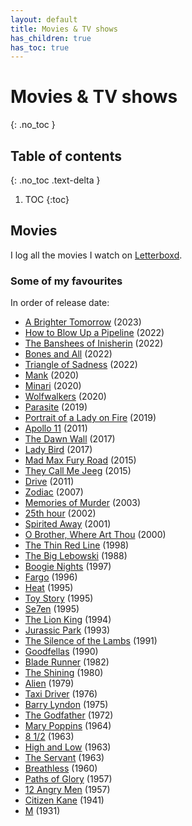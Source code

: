 ```yaml
---
layout: default
title: Movies & TV shows
has_children: true
has_toc: true
---
```


# Movies & TV shows
{: .no_toc }

## Table of contents
{: .no_toc .text-delta }

1. TOC
{:toc}

## Movies

I log all the movies I watch on [Letterboxd](https://letterboxd.com/Raxerox/).

### Some of my favourites

In order of release date:

- [A Brighter Tomorrow](https://letterboxd.com/film/a-brighter-tomorrow-2023/) (2023)
- [How to Blow Up a Pipeline](https://letterboxd.com/film/how-to-blow-up-a-pipeline/) (2022)
- [The Banshees of Inisherin](https://letterboxd.com/film/the-banshees-of-inisherin/) (2022)
- [Bones and All](https://letterboxd.com/film/bones-and-all/) (2022)
- [Triangle of Sadness](https://letterboxd.com/film/triangle-of-sadness/) (2022)
- [Mank](https://letterboxd.com/film/mank/) (2020)
- [Minari](https://letterboxd.com/film/minari/) (2020)
- [Wolfwalkers](https://letterboxd.com/film/wolfwalkers/) (2020)
- [Parasite](https://letterboxd.com/film/parasite-2019/) (2019)
- [Portrait of a Lady on Fire](https://letterboxd.com/film/portrait-of-a-lady-on-fire/) (2019)
- [Apollo 11](https://letterboxd.com/film/apollo-11-2019/) (2011)
- [The Dawn Wall](https://letterboxd.com/film/the-dawn-wall/) (2017)
- [Lady Bird](https://letterboxd.com/film/lady-bird/) (2017)
- [Mad Max Fury Road](https://letterboxd.com/film/mad-max-fury-road/) (2015)
- [They Call Me Jeeg](https://letterboxd.com/film/they-call-me-jeeg/) (2015)
- [Drive](https://letterboxd.com/film/drive-2011/) (2011)
- [Zodiac](https://letterboxd.com/film/zodiac/) (2007)
- [Memories of Murder](https://letterboxd.com/film/memories-of-murder/) (2003)
- [25th hour](https://letterboxd.com/film/25th-hour/) (2002)
- [Spirited Away](https://letterboxd.com/film/spirited-away/) (2001)
- [O Brother, Where Art Thou](https://letterboxd.com/film/o-brother-where-art-thou/) (2000)
- [The Thin Red Line](https://letterboxd.com/film/the-thin-red-line/) (1998)
- [The Big Lebowski](https://letterboxd.com/film/the-big-lebowski/) (1988)
- [Boogie Nights](https://letterboxd.com/film/boogie-nights/) (1997)
- [Fargo](https://letterboxd.com/film/fargo/) (1996)
- [Heat](https://letterboxd.com/film/heat-1995/) (1995)
- [Toy Story](https://letterboxd.com/film/toy-story/) (1995)
- [Se7en](https://letterboxd.com/film/se7en/) (1995)
- [The Lion King](https://letterboxd.com/film/the-lion-king/) (1994)
- [Jurassic Park](https://letterboxd.com/film/jurassic-park/) (1993)
- [The Silence of the Lambs](https://letterboxd.com/film/the-silence-of-the-lambs/) (1991)
- [Goodfellas](https://letterboxd.com/film/goodfellas/) (1990)
- [Blade Runner](https://letterboxd.com/film/blade-runner/) (1982)
- [The Shining](https://letterboxd.com/film/the-shining/) (1980)
- [Alien](https://letterboxd.com/film/alien/) (1979)
- [Taxi Driver](https://letterboxd.com/film/taxi-driver/) (1976)
- [Barry Lyndon](https://letterboxd.com/film/barry-lyndon/) (1975)
- [The Godfather](https://letterboxd.com/film/the-godfather/) (1972)
- [Mary Poppins](https://letterboxd.com/film/mary-poppins/) (1964)
- [8 1/2](https://letterboxd.com/film/8-half/) (1963)
- [High and Low](https://letterboxd.com/film/high-and-low/) (1963)
- [The Servant](https://letterboxd.com/film/the-servant/) (1963)
- [Breathless](https://letterboxd.com/film/breathless/) (1960)
- [Paths of Glory](https://letterboxd.com/film/paths-of-glory/) (1957)
- [12 Angry Men](https://letterboxd.com/film/12-angry-men/) (1957)
- [Citizen Kane](https://letterboxd.com/film/citizen-kane/) (1941)
- [M](https://letterboxd.com/film/m/) (1931)